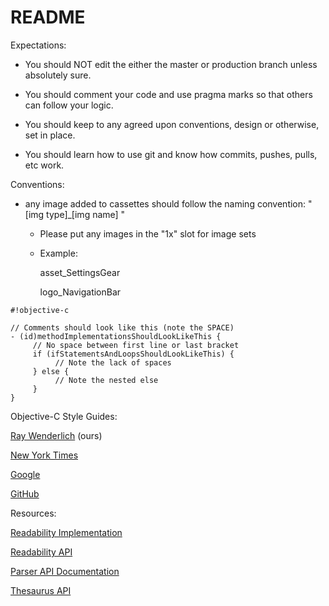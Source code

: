 # README #

Expectations:

* You should NOT edit the either the master or production branch unless absolutely sure.

* You should comment your code and use pragma marks so that others can follow your logic.

* You should keep to any agreed upon conventions, design or otherwise, set in place.

* You should learn how to use git and know how commits, pushes, pulls, etc work.

Conventions:

* any image added to cassettes should follow the naming convention: " [img type]_[img name] "

     * Please put any images in the "1x" slot for image sets
     
     * Example:
     
          asset_SettingsGear

          logo_NavigationBar


```
#!objective-c

// Comments should look like this (note the SPACE)
- (id)methodImplementationsShouldLookLikeThis {
     // No space between first line or last bracket
     if (ifStatementsAndLoopsShouldLookLikeThis) {
          // Note the lack of spaces
     } else {
          // Note the nested else
     }
}
```

Objective-C Style Guides:

[Ray Wenderlich](https://github.com/raywenderlich/objective-c-style-guide) (ours)

[New York Times](https://github.com/NYTimes/objective-c-style-guide)

[Google](http://google-styleguide.googlecode.com/svn/trunk/objcguide.xml)

[GitHub](https://github.com/github/objective-c-style-guide)

Resources:

[Readability Implementation](http://stackoverflow.com/questions/7657553/ios-access-to-safari-reader-feature-through-uiwebview)

[Readability API](https://readability.com/developers/api)

[Parser API Documentation](https://readability.com/developers/api/parser)

[Thesaurus API](http://words.bighugelabs.com/api.php)